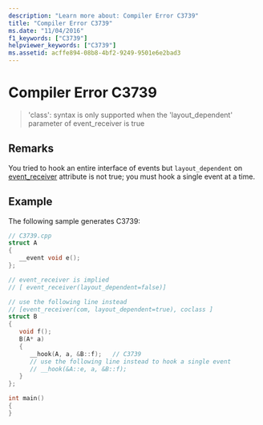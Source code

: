 ```yaml
---
description: "Learn more about: Compiler Error C3739"
title: "Compiler Error C3739"
ms.date: "11/04/2016"
f1_keywords: ["C3739"]
helpviewer_keywords: ["C3739"]
ms.assetid: acffe894-08b8-4bf2-9249-9501e6e2bad3
---
```

# Compiler Error C3739

> 'class': syntax is only supported when the 'layout_dependent' parameter of event_receiver is true

## Remarks

You tried to hook an entire interface of events but `layout_dependent` on [event_receiver](../../windows/attributes/event-receiver.md) attribute is not true; you must hook a single event at a time.

## Example

The following sample generates C3739:

```cpp
// C3739.cpp
struct A
{
   __event void e();
};

// event_receiver is implied
// [ event_receiver(layout_dependent=false)]

// use the following line instead
// [event_receiver(com, layout_dependent=true), coclass ]
struct B
{
   void f();
   B(A* a)
   {
      __hook(A, a, &B::f);   // C3739
      // use the following line instead to hook a single event
      // __hook(&A::e, a, &B::f);
   }
};

int main()
{
}
```
